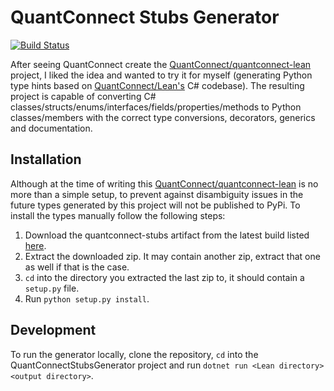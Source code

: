 # QuantConnect Stubs Generator

[![Build Status](https://github.com/jmerle/quantconnect-stubs-generator/workflows/Build/badge.svg)](https://github.com/jmerle/quantconnect-stubs-generator/actions?query=workflow%3ABuild)  

After seeing QuantConnect create the [QuantConnect/quantconnect-lean](https://github.com/QuantConnect/quantconnect-lean) project, I liked the idea and wanted to try it for myself (generating Python type hints based on [QuantConnect/Lean's](https://github.com/QuantConnect/Lean) C# codebase). The resulting project is capable of converting C# classes/structs/enums/interfaces/fields/properties/methods to Python classes/members with the correct type conversions, decorators, generics and documentation.

## Installation

Although at the time of writing this [QuantConnect/quantconnect-lean](https://github.com/QuantConnect/quantconnect-lean) is no more than a simple setup, to prevent against disambiguity issues in the future types generated by this project will not be published to PyPi. To install the types manually follow the following steps:
1. Download the quantconnect-stubs artifact from the latest build listed [here](https://github.com/jmerle/quantconnect-stubs-generator/actions?query=workflow%3ABuild+branch%3Amaster+event%3Apush+is%3Asuccess).
2. Extract the downloaded zip. It may contain another zip, extract that one as well if that is the case.
3. `cd` into the directory you extracted the last zip to, it should contain a `setup.py` file.
4. Run `python setup.py install`.

## Development

To run the generator locally, clone the repository, `cd` into the QuantConnectStubsGenerator project and run `dotnet run <Lean directory> <output directory>`.
